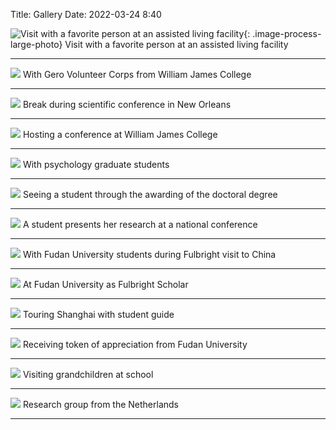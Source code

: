 Title: Gallery
Date: 2022-03-24 8:40

![Visit with a favorite person at an assisted living facility]({static}/images/img_3727.jpg){: .image-process-large-photo}
Visit with a favorite person at an assisted living facility
<hr />

<picture>
    <source class="default" src="/images/img_2216.jpg"></source>
    <img class="image-process-example-pict" src="/images/img_2216.jpg"/>
</picture>
With Gero Volunteer Corps from William James College
<hr />

<picture>
    <source class="default" src="/images/img_4692.jpg"></source>
    <img class="image-process-example-pict" src="/images/img_4692.jpg"/>
</picture>
Break during scientific conference in New Orleans
<hr />

<picture>
    <source class="default" src="/images/img_4796.jpg"></source>
    <img class="image-process-example-pict" src="/images/img_4796.jpg"/>
</picture>
Hosting a conference at William James College
<hr />

<picture>
    <source class="default" src="/images/img_4766.jpg"></source>
    <img class="image-process-example-pict" src="/images/img_4766.jpg"/>
</picture>
With psychology graduate students
<hr />

<picture>
    <source class="default" src="/images/img_5844.jpg"></source>
    <img class="image-process-example-pict" src="/images/img_5844.jpg"/>
</picture>
Seeing a student through the awarding of the doctoral degree
<hr />

<picture>
    <source class="default" src="/images/img_0861.jpg"></source>
    <img class="image-process-example-pict" src="/images/img_0861.jpg"/>
</picture>
A student presents her research at a national conference
<hr />

<picture>
    <source class="default" src="/images/img_3375.jpg"></source>
    <img class="image-process-example-pict" src="/images/img_3375.jpg"/>
</picture>
With Fudan University students during Fulbright visit to China
<hr />

<picture>
    <source class="default" src="/images/img_3449.jpg"></source>
    <img class="image-process-example-pict" src="/images/img_3449.jpg"/>
</picture>
At Fudan University as Fulbright Scholar
<hr />

<picture>
    <source class="default" src="/images/img_3509.jpg"></source>
    <img class="image-process-example-pict" src="/images/img_3509.jpg"/>
</picture>
Touring Shanghai with student guide
<hr />

<picture>
    <source class="default" src="/images/img_3488.jpg"></source>
    <img class="image-process-example-pict" src="/images/img_3488.jpg"/>
</picture>
Receiving token of appreciation from Fudan University
<hr />

<picture>
    <source class="default" src="/images/img_4484.jpg"></source>
    <img class="image-process-example-pict" src="/images/img_4484.jpg"/>
</picture>
Visiting grandchildren at school
<hr />

<picture>
    <source class="default" src="/images/img_0339.jpg"></source>
    <img class="image-process-example-pict" src="/images/img_0339.jpg"/>
</picture>
Research group from the Netherlands
<hr />
